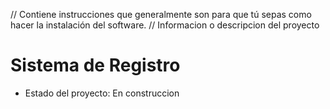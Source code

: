 // Contiene instrucciones que generalmente son para que tú sepas como hacer la instalación del software.
// Informacion o descripcion del  proyecto

<h1>Sistema de Registro </h1>

  - Estado del proyecto: En construccion
